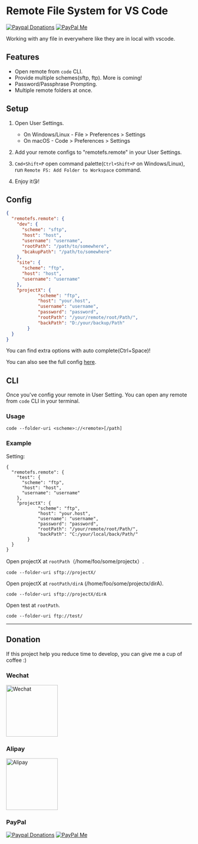 # Remote File System for VS Code

[![Paypal Donations](https://www.paypalobjects.com/en_US/i/btn/btn_donate_SM.gif)](https://www.paypal.com/cgi-bin/webscr?cmd=_s-xclick&hosted_button_id=BY89QD47D7MPS&source=url) [![PayPal Me](https://img.shields.io/badge/Donate-PayPal-green.svg)](https://paypal.me/liximomo)

Working with any file in everywhere like they are in local with vscode.

## Features

* Open remote from `code` CLI.
* Provide multiple schemes(sftp, ftp). More is coming!
* Password/Passphrase Prompting.
* Multiple remote folders at once.

## Setup

1.  Open User Settings.

    * On Windows/Linux - File > Preferences > Settings
    * On macOS - Code > Preferences > Settings

2.  Add your remote configs to "remotefs.remote" in your User Settings.
3.  `Cmd+Shift+P` open command palette(`Ctrl+Shift+P` on Windows/Linux), run `Remote FS: Add Folder to Workspace` command.
4.  Enjoy it😘!

## Config

```json
{
  "remotefs.remote": {
    "dev": {
      "scheme": "sftp",
      "host": "host",
      "username": "username",
      "rootPath": "/path/to/somewhere",
      "bcakupPath": "/path/to/somewhere"
    },
    "site": {
      "scheme": "ftp",
      "host": "host",
      "username": "username"
    },
    "projectX": {
			"scheme": "ftp",
			"host": "your.host",
			"username": "username",
			"password": "password",
			"rootPath": "/your/remote/root/Path/",
			"backPath": "D:/your/backup/Path"
		}
  }
}
```

You can find extra options with auto complete(Ctrl+Space)!

You can also see the full config [here](https://github.com/liximomo/vscode-remote-fs/wiki/config).

## CLI
Once you've config your remote in User Setting. You can open any remote from `code` CLI in your terminal.

### Usage

```
code --folder-uri <scheme>://<remote>[/path]
```

### Example

Setting: 

```
{
  "remotefs.remote": {
    "test": {
      "scheme": "ftp",
      "host": "host",
      "username": "username"
    },
    "projectX": {
			"scheme": "ftp",
			"host": "your.host",
			"username": "username",
			"password": "password",
			"rootPath": "/your/remote/root/Path/",
			"backPath": "C:/your/local/back/Path/"
		}
  }
}
```

Open projectX at `rootPath`（/home/foo/some/projectx）.

```
code --folder-uri sftp://projectX/
```

Open projectX at `rootPath/dirA` (/home/foo/some/projectx/dirA).

```
code --folder-uri sftp://projectX/dirA
```

Open test at `rootPath`.

```
code --folder-uri ftp://test/
```
---

## Donation

If this project help you reduce time to develop, you can give me a cup of coffee :)

### Wechat

<img width="140" alt="Wechat" src="https://raw.githubusercontent.com/liximomo/vscode-sftp/master/assets/wechat.png"/>

### Alipay

<img width="140" alt="Alipay" src="https://raw.githubusercontent.com/liximomo/vscode-sftp/master/assets/alipay.png"/>

### PayPal

[![Paypal Donations](https://www.paypalobjects.com/en_US/i/btn/btn_donate_SM.gif)](https://www.paypal.com/cgi-bin/webscr?cmd=_s-xclick&hosted_button_id=BY89QD47D7MPS&source=url) [![PayPal Me](https://img.shields.io/badge/Donate-PayPal-green.svg)](https://paypal.me/liximomo)
